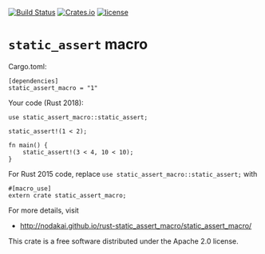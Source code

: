 [![Build Status](https://travis-ci.org/nodakai/rust-static_assert_macro.svg?branch=master)](https://travis-ci.org/nodakai/rust-static_assert_macro)
[![Crates.io](https://img.shields.io/crates/v/static_assert_macro.svg)](https://crates.io/crates/static_assert_macro)
[![license](https://img.shields.io/github/license/nodakai/rust-static_assert_macro.svg)](https://github.com/nodakai/rust-static_assert_macro/blob/master/LICENSE) 

# `static_assert` macro

Cargo.toml:

    [dependencies]
    static_assert_macro = "1"

Your code (Rust 2018):

    use static_assert_macro::static_assert;

    static_assert!(1 < 2);

    fn main() {
        static_assert!(3 < 4, 10 < 10);
    }

For Rust 2015 code, replace `use static_assert_macro::static_assert;` with

    #[macro_use]
    extern crate static_assert_macro;

For more details, visit

- http://nodakai.github.io/rust-static_assert_macro/static_assert_macro/

This crate is a free software distributed under the Apache 2.0 license.
